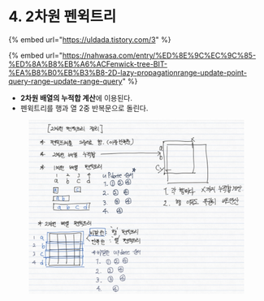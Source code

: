 # 4. 2차원 펜윅트리

{% embed url="https://uldada.tistory.com/3" %}

{% embed url="https://nahwasa.com/entry/%ED%8E%9C%EC%9C%85-%ED%8A%B8%EB%A6%ACFenwick-tree-BIT-%EA%B8%B0%EB%B3%B8-2D-lazy-propagationrange-update-point-query-range-update-range-query" %}

* **2차원 배열의 누적합 계산**에 이용된다.
* 펜윅트리를 행과 열 2중 반복문으로 돌린다.

<figure><img src="../../../.gitbook/assets/image (2) (1) (1) (1) (1) (1) (1).png" alt=""><figcaption></figcaption></figure>
